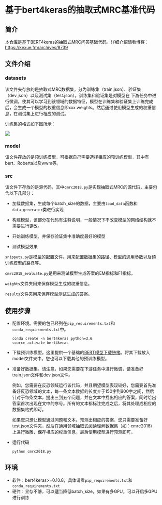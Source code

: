 # 基于bert4keras的抽取式MRC基准代码
## 简介
本仓库是基于BERT4keras的抽取式MRC问答基础代码。详细介绍请看博客：https://kexue.fm/archives/8739

## 文件介绍
### datasets

该文件夹存放的是抽取式MRC数据集，分为训练集（train.json）、验证集（dev.json）以及测试集（test.json）。训练集和验证集是对模型在 下游任务中进行微调，使其可以学习到该领域的数据特征，模型在训练集和验证集上训练完成后，会生成一个模型的权重信息即xxx.weights。然后通过使用模型生成的权重信息，在测试集上进行相应的测试。

训练集的格式如下图所示：

![](README.assets/数据集示例图.png)

### model

该文件存放的是预训练模型，可根据自己需要选择相应的预训练模型，其中有bert、Roberta以及wwm等。

### src

该文件下存放的是源代码，其中`cmrc2018.py`是实现抽取式MRC的源代码，主要包含以下几部分：

- 加载数据集，生成每个batch_size的数据，主要由`load_data`函数和`data_generator`类进行实现

- 构建模型，该部分在代码有注释说明，一般情况下不改变模型的网络结构就不需要进行更改。
- 开始训练模型，并保存验证集中准确度最好的模型
- 测试模型效果

`snippets.py`是模型的配置文件，用来配置数据集的路径、模型的通用参数以及预训练模型的路径等。

`cmrc2018_evaluate.py`是用来测试模型生成答案的EM指标和F1指标。

`weights`文件夹用来保存模型生成的权重信息。

`results`文件夹用来保存模型测试生成的答案。

## 使用步骤

- 配置环境。需要的包已经列在`pip_requirements.txt`和`conda_requirements.txt`中。

  ```
  conda create -n bert4keras python=3.6
  source activate bert4keras
  ```

- 下载预训练模型。这里提供一个基础的[BERT模型下载链接](https://storage.googleapis.com/bert_models/2018_11_03/chinese_L-12_H-768_A-12.zip)。将其下载放入model文件夹中。您也可以下载其他的预训练模型。

- 准备好数据集。请注意，如果您需要在下游任务中进行微调，请准备好train.json文件和dev.json文件。

  例如，您需要在反恐领域运行该代码，并且期望模型表现较好，您需要首先准备好反恐领域的文本，每一条文本数据的长度介于150字到900字之间，然后针对于每条文本，提出三到五个问题，并在文本中找出相应的答案，同时给出答案首次出现在文中的序号。所有的文本都标注完成之后，将其处理成相应的数据集格式即可。

  如果您只想让模型通过问题和文本，预测出相应的答案，您只需要准备好test.json文件夹，然后在通用领域抽取式阅读理解数据集（如：cmrc2018）上进行微雕，保存相应的权重信息。最后使用模型进行预测即可。

- 运行代码

  ```
  python cmrc2018.py
  ```

## 环境
- 软件：bert4keras>=0.10.8，具体请看`pip_requirements.txt`和`conda_requirements.txt`
- 硬件：显存不够，可以适当降低batch_size，如果有多GPU，可以开启多GPU进行训练
